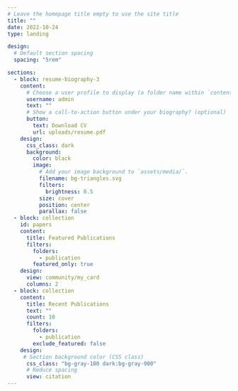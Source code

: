 ```yaml
---
# Leave the homepage title empty to use the site title
title: ""
date: 2022-10-24
type: landing

design:
  # Default section spacing
  spacing: "5rem"

sections:
  - block: resume-biography-3
    content:
      # Choose a user profile to display (a folder name within `content/authors/`)
      username: admin
      text: ""
      # Show a call-to-action button under your biography? (optional)
      button:
        text: Download CV
        url: uploads/resume.pdf
    design:
      css_class: dark
      background:
        color: black
        image:
          # Add your image background to `assets/media/`.
          filename: bg-triangles.svg
          filters:
            brightness: 0.5
          size: cover
          position: center
          parallax: false 
  - block: collection
    id: papers
    content:
      title: Featured Publications
      filters:
        folders:
          - publication
        featured_only: true
    design:
      view: community/my_card
      columns: 2
  - block: collection
    content:
      title: Recent Publications
      text: ""
      count: 10
      filters:
        folders:
          - publication
        exclude_featured: false	
    design:
     # Section background color (CSS class)
      css_class: "bg-gray-100 dark:bg-gray-900"
      # Reduce spacing    
      view: citation 
---
```

